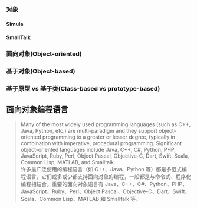 ### 对象

#### Simula

#### SmallTalk

### 面向对象(Object-oriented)

### 基于对象(Object-based)

### 基于原型 vs 基于类(Class-based vs prototype-based)

## 面向对象编程语言

> Many of the most widely used programming languages (such as C++, Java, Python, etc.) are multi-paradigm and they support object-oriented programming to a greater or lesser degree, typically in combination with imperative, procedural programming. Significant object-oriented languages include Java, C++, C#, Python, PHP, JavaScript, Ruby, Perl, Object Pascal, Objective-C, Dart, Swift, Scala, Common Lisp, MATLAB, and Smalltalk.  
> 许多最广泛使用的编程语言（如 C++、Java、Python 等）都是多范式编程语言，它们或多或少都支持面向对象的编程，一般都是与命令式、程序化编程相结合。重要的面向对象语言有 Java、C++、C#、Python、PHP、JavaScript、Ruby、Perl、Object Pascal、Objective-C、Dart、Swift、Scala、Common Lisp、MATLAB 和 Smalltalk 等。
